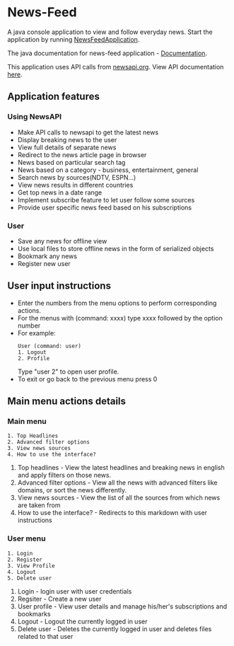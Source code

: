 # News-Feed
A java console application to view and follow everyday news.
Start the application by running [NewsFeedApplication](src/main/java/newsfeed/NewsFeedApplication.java).

The java documentation for news-feed application - [Documentation](https://subikesh.github.io/News-Feed/). 

This application uses API calls from [newsapi.org](https://newsapi.org/). View API documentation [here](https://newsapi.org/docs/get-started).

## Application features

### Using NewsAPI
* Make API calls to newsapi to get the latest news
* Display breaking news to the user
* View full details of separate news
* Redirect to the news article page in browser
* News based on particular search tag
* News based on a category - business, entertainment, general
* Search news by sources(NDTV, ESPN…)
* View news results in different countries
* Get top news in a date range
* Implement subscribe feature to let user follow some sources
* Provide user specific news feed based on his subscriptions

### User
* Save any news for offline view
* Use local files to store offline news in the form of serialized objects
* Bookmark any news
* Register new user


## User input instructions

* Enter the numbers from the menu options to perform corresponding actions.
* For the menus with (command: xxxx) type xxxx followed by the option number
* For example: 
  ```
  User (command: user)
  1. Logout
  2. Profile
  ```
  Type "user 2" to open user profile.
* To exit or go back to the previous menu press 0

## Main menu actions details

### Main menu
```
1. Top Headlines
2. Advanced filter options
3. View news sources
4. How to use the interface?
```
1. Top headlines - View the latest headlines and breaking news in english and apply filters on those news.
2. Advanced filter options - View all the news with advanced filters like domains, or sort the news differently.
3. View news sources - View the list of all the sources from which news are taken from
4. How to use the interface? - Redirects to this markdown with user instructions

### User menu
```
1. Login
2. Register
3. View Profile
4. Logout
5. Delete user
```
1. Login - login user with user credentials
2. Regsiter - Create a new user
3. User profile - View user details and manage his/her's subscriptions and bookmarks
4. Logout - Logout the currently logged in user
5. Delete user - Deletes the currently logged in user and deletes files related to that user
